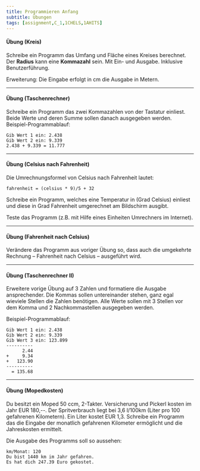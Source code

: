 ```yaml
---
title: Programmieren Anfang
subtitle: Übungen
tags: [assignment,C_1,1CHELS,1AHITS]
---
```




#### Übung (Kreis)

Schreibe ein Programm das Umfang und Fläche eines Kreises berechnet. Der **Radius** kann eine **Kommazahl** sein. Mit Ein- und Ausgabe. Inklusive Benutzerführung.

Erweiterung: Die Eingabe erfolgt in cm die Ausgabe in Metern.

---

#### Übung (Taschenrechner)

Schreibe ein Programm das zwei Kommazahlen von der Tastatur einliest. Beide Werte und deren Summe sollen danach ausgegeben werden. Beispiel-Programmablauf:

```
Gib Wert 1 ein: 2.438
Gib Wert 2 ein: 9.339
2.438 + 9.339 = 11.777
```

---

#### Übung (Celsius nach Fahrenheit)

Die Umrechnungsformel von Celsius nach Fahrenheit lautet: 

`fahrenheit = (celsius * 9)/5 + 32`

Schreibe ein Programm, welches eine Temperatur in (Grad Celsius) einliest und diese in Grad Fahrenheit umgerechnet am Bildschirm ausgibt. 

Teste das Programm (z.B. mit Hilfe eines Einheiten Umrechners im Internet).

---

#### Übung (Fahrenheit nach Celsius)

Verändere das Programm aus voriger Übung so, dass auch die umgekehrte Rechnung – Fahrenheit nach Celsius – ausgeführt wird.

---

#### Übung (Taschenrechner II)

Erweitere vorige Übung  auf 3 Zahlen und formatiere die Ausgabe ansprechender. Die Kommas sollen untereinander stehen, ganz egal wieviele Stellen die Zahlen benötigen. Alle Werte sollen mit 3 Stellen vor dem Komma und 2 Nachkommastellen ausgegeben werden. 

Beispiel-Programmablauf:

``` 
Gib Wert 1 ein: 2.438
Gib Wert 2 ein: 9.339
Gib Wert 3 ein: 123.899
----------
      2.44
+     9.34
+   123.90
----------
  = 135.68
```

---

#### Übung (Mopedkosten)

Du besitzt ein Moped 50 ccm, 2-Takter. Versicherung und Pickerl kosten im Jahr EUR 180,--. Der Spritverbrauch liegt bei 3,6 l/100km (Liter pro 100 gefahrenen Kilometern). Ein Liter kostet EUR 1,3. Schreibe ein Programm das die Eingabe der monatlich gefahrenen Kilometer ermöglicht und die Jahreskosten ermittelt.

Die Ausgabe des Programms soll so aussehen:

```
km/Monat: 120
Du bist 1440 km im Jahr gefahren.
Es hat dich 247.39 Euro gekostet.
```





